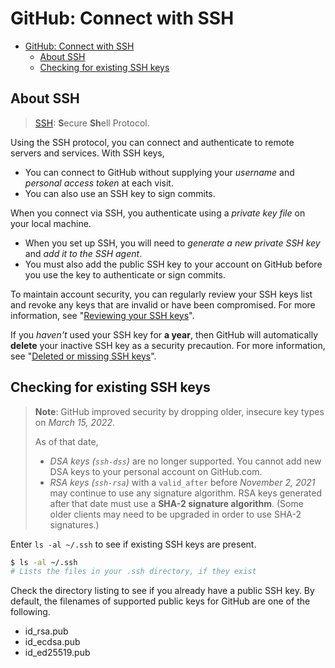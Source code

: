 # GitHub: Connect with SSH

- [GitHub: Connect with SSH](#github-connect-with-ssh)
  - [About SSH](#about-ssh)
  - [Checking for existing SSH keys](#checking-for-existing-ssh-keys)

## About SSH

> [SSH](https://en.wikipedia.org/wiki/Secure_Shell): **S**ecure **Sh**ell Protocol.

Using the SSH protocol, you can connect and authenticate to remote servers and services. With SSH keys,

- You can connect to GitHub without supplying your *username* and *personal access token* at each visit.
- You can also use an SSH key to sign commits.

When you connect via SSH, you authenticate using a *private key file* on your local machine.

- When you set up SSH, you will need to *generate a new private SSH key* and *add it to the SSH agent*.
- You must also add the public SSH key to your account on GitHub before you use the key to authenticate or sign commits.

To maintain account security, you can regularly review your SSH keys list and revoke any keys that are invalid or have been compromised. For more information, see "[Reviewing your SSH keys](https://docs.github.com/en/github/authenticating-to-github/reviewing-your-ssh-keys)".

If you *haven't* used your SSH key for **a year**, then GitHub will automatically **delete** your inactive SSH key as a security precaution. For more information, see "[Deleted or missing SSH keys](https://docs.github.com/en/articles/deleted-or-missing-ssh-keys)".

## Checking for existing SSH keys

> **Note**: GitHub improved security by dropping older, insecure key types on *March 15, 2022*.
>
> As of that date,
>
> - *DSA keys (`ssh-dss`)* are no longer supported. You cannot add new DSA keys to your personal account on GitHub.com.
> - *RSA keys (`ssh-rsa`)* with a `valid_after` before *November 2, 2021* may continue to use any signature algorithm. RSA keys generated after that date must use a **SHA-2 signature algorithm**. (Some older clients may need to be upgraded in order to use SHA-2 signatures.)

Enter `ls -al ~/.ssh` to see if existing SSH keys are present.

```bash
$ ls -al ~/.ssh
# Lists the files in your .ssh directory, if they exist
```

Check the directory listing to see if you already have a public SSH key. By default, the filenames of supported public keys for GitHub are one of the following.

- id_rsa.pub
- id_ecdsa.pub
- id_ed25519.pub


